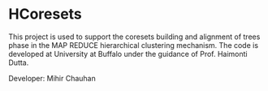 # HCoresets

This project is used to support the coresets building and alignment of trees phase in the MAP REDUCE hierarchical clustering mechanism. The code is developed at University at Buffalo under the guidance of Prof. Haimonti Dutta. 

Developer: Mihir Chauhan
